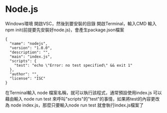 # Node.js

Windows環境
開啟VSC，然後到要安裝的目錄
開啟Terminal，輸入CMD
輸入npm init(前提要先安裝好node.js)，會產生package.json檔案

```
{
  "name": "nodejs",
  "version": "1.0.0",
  "description": "",
  "main": "index.js",
  "scripts": {
    "test": "echo \"Error: no test specified\" && exit 1"
  },
  "author": "",
  "license": "ISC"
}
```

在Terminal輸入 node 檔案名稱，就可以執行該程式，通常預設使用index.js
可以藉由輸入 node run test 來呼叫"scripts"的"test"的事情，如果將test的內容更改為 node index.js，那麼只要輸入node run test 就會執行index.js檔案了